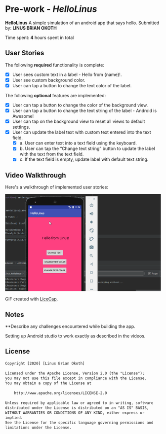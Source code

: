 # Pre-work - *HelloLinus*

**HelloLinus** A simple simulation of  an android app that says hello.
Submitted by: **LINUS BRIAN OKOTH**

Time spent: **4** hours spent in total

## User Stories

The following **required** functionality is complete:

* [x] User sees custom text in a label - Hello from {name}!.
* [x] User see custom background color.
* [x] User can tap a button to change the text color of the label.

The following **optional** features are implemented:

* [x] User can tap a button to change the color of the background view.
* [x] User can tap a button to change the text string of the label - Android is Awesome!
* [x] User can tap on the background view to reset all views to default settings.
* [x] User can update the label text with custom text entered into the text field.
    * [x] a. User can enter text into a text field using the keyboard.
    * [x] b. User can tap the “Change text string” button to update the label with the text from the text field.
    * [x] c. If the text field is empty, update label with default text string.

## Video Walkthrough 

Here's a walkthrough of implemented user stories:

<img src= 'PreAssignment.gif' title='Video Walkthrough' width='' alt='Video Walkthrough' />

GIF created with [LiceCap](http://www.cockos.com/licecap/).

## Notes

**Describe any challenges encountered while building the app.

Setting up Android studio to work exactly as described in the videos.
   
## License

    Copyright [2020] [Linus Brian Okoth]

    Licensed under the Apache License, Version 2.0 (the "License");
    you may not use this file except in compliance with the License.
    You may obtain a copy of the License at

        http://www.apache.org/licenses/LICENSE-2.0

    Unless required by applicable law or agreed to in writing, software
    distributed under the License is distributed on an "AS IS" BASIS,
    WITHOUT WARRANTIES OR CONDITIONS OF ANY KIND, either express or implied.
    See the License for the specific language governing permissions and
    limitations under the License.
